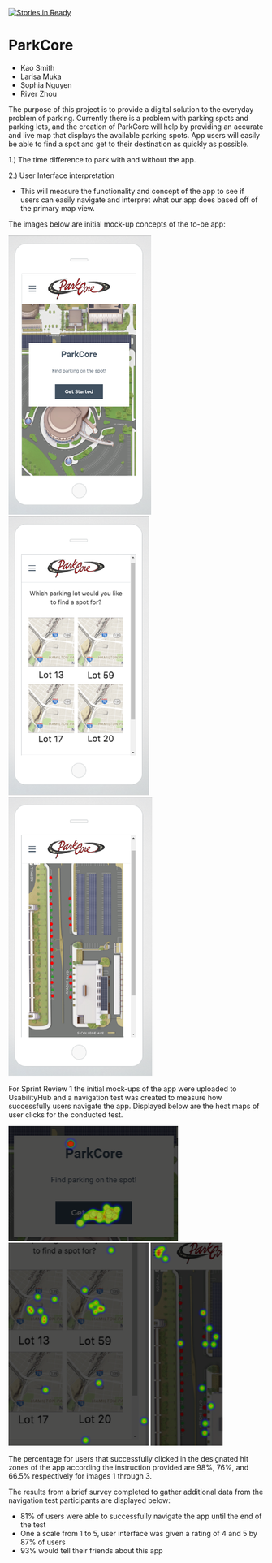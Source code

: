 [![Stories in Ready](https://badge.waffle.io/asu-cis-capstone/ParkCore.png?label=ready&title=Ready)](https://waffle.io/asu-cis-capstone/ParkCore)
# ParkCore

<title>Members:</title>

- Kao Smith
- Larisa Muka
- Sophia Nguyen
- River Zhou

<title>Description:</title>

The purpose of this project is to provide a digital solution to the everyday problem of parking. Currently there is a problem with parking spots and parking lots, and the creation of ParkCore will help by providing an accurate and live map that displays the available parking spots. App users will easily be able to find a spot and get to their destination as quickly as possible.

<title>Key Metrics:</title>

1.) The time difference to park with and without the app.

2.) User Interface interpretation
- This will measure the functionality and concept of the app to see if users can easily navigate and interpret what our app does based off of the primary map view.

The images below are initial mock-up concepts of the to-be app:

<img src="Mock-up 1.PNG" alt="Home" height=550>
<img src="Mock-up 2.PNG" alt="Selection" height=550>
<img src="Mock-up 3.PNG" alt="Map" height=550>

<title>Sprint Review 1</title>

For Sprint Review 1 the initial mock-ups of the app were uploaded to UsabilityHub and a navigation test was created to measure how successfully users navigate the app. Displayed below are the heat maps of user clicks for the conducted test.  

<img src="Heat map 1.png" alt="Home hm">
<img src="Heat map 2.png" alt="Selection hm" height=400>
<img src="Heat map 3.png" alt="Parking hm" height=400>

The percentage for users that successfully clicked in the designated hit zones of the app according the instruction provided are 98%, 76%, and 66.5% respectively for images 1 through 3.

The results from a brief survey completed to gather additional data from the navigation test participants are displayed below:
- 81% of users were able to successfully navigate the app until the end of the test
- One a scale from 1 to 5, user interface was given a rating of 4 and 5 by 87% of users
- 93% would tell their friends about this app

